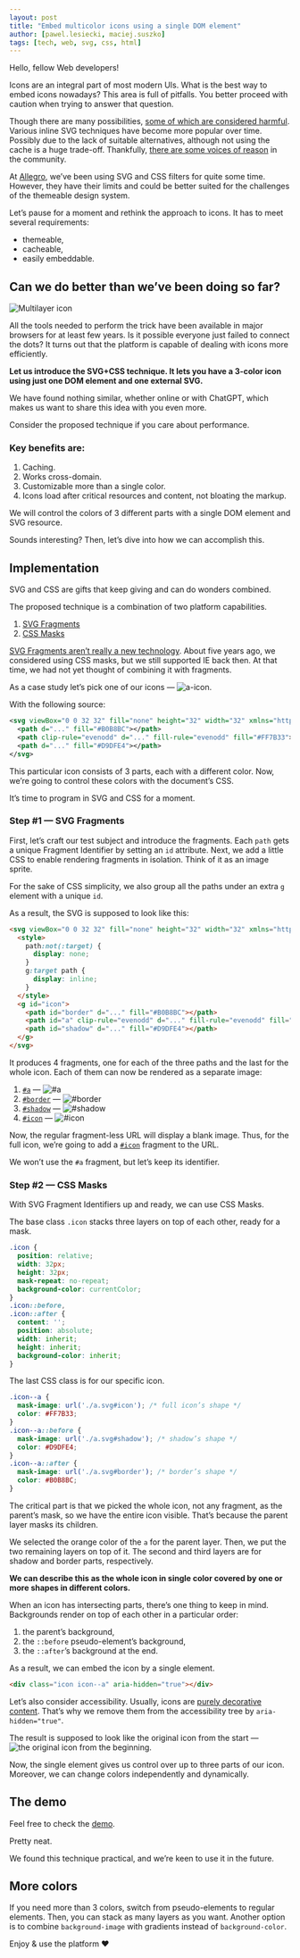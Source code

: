 ```yaml
---
layout: post
title: "Embed multicolor icons using a single DOM element"
author: [pawel.lesiecki, maciej.suszko]
tags: [tech, web, svg, css, html]
---
```

Hello, fellow Web developers!

Icons are an integral part of most modern UIs.
What is the best way to embed icons nowadays?
This area is full of pitfalls.
You better proceed with caution when trying to answer that question.

Though there are many possibilities, [some of which are considered harmful](https://twitter.com/_developit/status/1382838799420514317).
Various inline SVG techniques have become more popular over time. Possibly due to the lack of suitable alternatives, although not using the cache is a huge trade-off.
Thankfully, [there are some voices of reason](https://twitter.com/getifyX/status/1720810762409566459) in the community.

At [Allegro](https://allegro.tech/), we’ve been using SVG and CSS filters for quite some time.
However, they have their limits and could be better suited for the challenges of the themeable design system.

Let’s pause for a moment and rethink the approach to icons.
It has to meet several requirements:
- themeable,
- cacheable,
- easily embeddable.

## Can we do better than we’ve been doing so far?

![Multilayer icon](/img/articles/2024-01-10-embed-multicolor-icons-using-a-single-DOM-element/icon.webp "Multilayer icon")

All the tools needed to perform the trick have been available in major browsers for at least few years.
Is it possible everyone just failed to connect the dots?
It turns out that the platform is capable of dealing with icons more efficiently.

**Let us introduce the SVG+CSS technique. It lets you have a 3-color icon using just one DOM element and one external SVG.**

We have found nothing similar, whether online or with ChatGPT, which makes us want to share this idea with you even more.

Consider the proposed technique if you care about performance.

### Key benefits are:

1. Caching.
2. Works cross-domain.
3. Customizable more than a single color.
4. Icons load after critical resources and content, not bloating the markup.

We will control the colors of 3 different parts with a single DOM element and SVG resource.

Sounds interesting? Then, let’s dive into how we can accomplish this.

## Implementation

SVG and CSS are gifts that keep giving and can do wonders combined.

The proposed technique is a combination of two platform capabilities.
1. [SVG Fragments](https://css-tricks.com/svg-fragment-identifiers-work/)
2. [CSS Masks](https://developer.mozilla.org/en-US/docs/Web/CSS/mask-image)

[SVG Fragments aren’t really a new technology](https://caniuse.com/svg-fragment).
About five years ago, we considered using CSS masks, but we still supported IE back then.
At that time, we had not yet thought of combining it with fragments.

As a case study let’s pick one of our icons —
<img class="inline-image" alt="a-icon" src ="https://a.allegroimg.com/original/34412f/ae71613e49d986c5c838698e2e86/illustration-allegro-in-circle-big-db0c91e439"/>.

With the following source:

```svg
<svg viewBox="0 0 32 32" fill="none" height="32" width="32" xmlns="http://www.w3.org/2000/svg">
  <path d="..." fill="#B0B8BC"></path>
  <path clip-rule="evenodd" d="..." fill-rule="evenodd" fill="#FF7B33"></path>
  <path d="..." fill="#D9DFE4"></path>
</svg>
```

This particular icon consists of 3 parts, each with a different color.
Now, we’re going to control these colors with the document’s CSS.

It’s time to program in SVG and CSS for a moment.

### Step #1 — SVG Fragments

First, let’s craft our test subject and introduce the fragments.
Each `path` gets a unique Fragment Identifier by setting an `id` attribute.
Next, we add a little CSS to enable rendering fragments in isolation. Think of it as an image sprite.

For the sake of CSS simplicity, we also group all the paths under an extra `g` element with a unique `id`.

As a result, the SVG is supposed to look like this:

```html
<svg viewBox="0 0 32 32" fill="none" height="32" width="32" xmlns="http://www.w3.org/2000/svg">
  <style>
    path:not(:target) {
      display: none;
    }
    g:target path {
      display: inline;
    }
  </style>
  <g id="icon">
    <path id="border" d="..." fill="#B0B8BC"></path>
    <path id="a" clip-rule="evenodd" d="..." fill-rule="evenodd" fill="#FF7B33"></path>
    <path id="shadow" d="..." fill="#D9DFE4"></path>
  </g>
</svg>
```

It produces 4 fragments, one for each of the three paths and the last for the whole icon. Each of them can now be rendered as a separate image:

1. [`#a`](https://a.allegroimg.com/original/34901c/db3b33c5488eb13bc5244e215953/illustration-allegro-in-circle-big-ab3336c0b3#a) — <img class="inline-image" alt="#a" src="https://a.allegroimg.com/original/34901c/db3b33c5488eb13bc5244e215953/illustration-allegro-in-circle-big-ab3336c0b3#a"/>
2. [`#border`](https://a.allegroimg.com/original/34901c/db3b33c5488eb13bc5244e215953/illustration-allegro-in-circle-big-ab3336c0b3#border) — <img class="inline-image" alt="#border" src="https://a.allegroimg.com/original/34901c/db3b33c5488eb13bc5244e215953/illustration-allegro-in-circle-big-ab3336c0b3#border"/>
3. [`#shadow`](https://a.allegroimg.com/original/34901c/db3b33c5488eb13bc5244e215953/illustration-allegro-in-circle-big-ab3336c0b3#shadow) — <img class="inline-image" alt="#shadow" src="https://a.allegroimg.com/original/34901c/db3b33c5488eb13bc5244e215953/illustration-allegro-in-circle-big-ab3336c0b3#shadow"/>
4. [`#icon`](https://a.allegroimg.com/original/34901c/db3b33c5488eb13bc5244e215953/illustration-allegro-in-circle-big-ab3336c0b3#icon) — <img class="inline-image" alt="#icon" src="https://a.allegroimg.com/original/34901c/db3b33c5488eb13bc5244e215953/illustration-allegro-in-circle-big-ab3336c0b3#icon"/>

Now, the regular fragment-less URL will display a blank image.
Thus, for the full icon, we’re going to add a [`#icon`](https://a.allegroimg.com/original/34c91a/651290b94002acbe836ae520e8ff/illustration-allegro-in-circle-big-ab3336c0b3#icon) fragment to the URL.

We won’t use the `#a` fragment, but let’s keep its identifier.

### Step #2 — CSS Masks

With SVG Fragment Identifiers up and ready, we can use CSS Masks.

The base class `.icon` stacks three layers on top of each other, ready for a mask.

```css
.icon {
  position: relative;
  width: 32px;
  height: 32px;
  mask-repeat: no-repeat;
  background-color: currentColor;
}
.icon::before,
.icon::after {
  content: '';
  position: absolute;
  width: inherit;
  height: inherit;
  background-color: inherit;
}
```

The last CSS class is for our specific icon.

```css
.icon--a {
  mask-image: url('./a.svg#icon'); /* full icon’s shape */
  color: #FF7B33;
}
.icon--a::before {
  mask-image: url('./a.svg#shadow'); /* shadow’s shape */
  color: #D9DFE4;
}
.icon--a::after {
  mask-image: url('./a.svg#border'); /* border’s shape */
  color: #B0B8BC;
}
```

The critical part is that we picked the whole icon, not any fragment, as the parent’s mask, so we have the entire icon visible.
That’s because the parent layer masks its children.

We selected the orange color of the `a` for the parent layer.
Then, we put the two remaining layers on top of it.
The second and third layers are for shadow and border parts, respectively.

**We can describe this as the whole icon in single color covered by one or more shapes in different colors.**

When an icon has intersecting parts, there’s one thing to keep in mind.
Backgrounds render on top of each other in a particular order:
1. the parent’s background,
2. the `::before` pseudo-element’s background,
3. the `::after`’s background at the end.

As a result, we can embed the icon by a single element.

```html
<div class="icon icon--a" aria-hidden="true"></div>
```

Let’s also consider accessibility.
Usually, icons are [purely decorative content](https://developer.mozilla.org/en-US/docs/Web/Accessibility/ARIA/Attributes/aria-hidden#description).
That’s why we remove them from the accessibility tree by `aria-hidden="true"`.

The result is supposed to look like the original icon from the start —
<img class="inline-image" alt="the original icon from the beginning" src="https://a.allegroimg.com/original/34412f/ae71613e49d986c5c838698e2e86/illustration-allegro-in-circle-big-db0c91e439"/>.

Now, the single element gives us control over up to three parts of our icon.
Moreover, we can change colors independently and dynamically.

## The demo
Feel free to check the [demo](https://three-colors-one-element-icon.plesiecki.repl.co/).

Pretty neat.

We found this technique practical, and we’re keen to use it in the future.

## More colors
If you need more than 3 colors, switch from pseudo-elements to regular elements. Then, you can stack as many layers as you want.
Another option is to combine `background-image` with gradients instead of `background-color`.

Enjoy & use the platform ❤️
